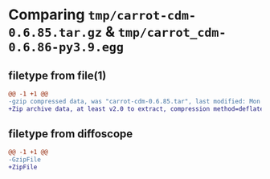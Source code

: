 # Comparing `tmp/carrot-cdm-0.6.85.tar.gz` & `tmp/carrot_cdm-0.6.86-py3.9.egg`

## filetype from file(1)

```diff
@@ -1 +1 @@
-gzip compressed data, was "carrot-cdm-0.6.85.tar", last modified: Mon May  1 14:55:32 2023, max compression
+Zip archive data, at least v2.0 to extract, compression method=deflate
```

## filetype from diffoscope

```diff
@@ -1 +1 @@
-GzipFile
+ZipFile
```


